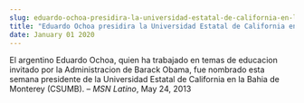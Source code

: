 ```yaml
---
slug: eduardo-ochoa-presidira-la-universidad-estatal-de-california-en-la-bahia-de-monterey
title: "Eduardo Ochoa presidira la Universidad Estatal de California en la Bahia de Monterey"
date: January 01 2020
---
```


 
<p>
  El argentino Eduardo Ochoa, quien ha trabajado en temas de educacion invitado
  por la Administracion de Barack Obama, fue nombrado esta semana presidente de
  la Universidad Estatal de California en la Bahia de Monterey (CSUMB). –
  <em>MSN Latino</em>, May 24, 2013
</p>
 
